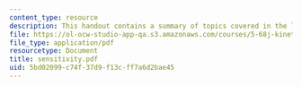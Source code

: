 ```yaml
---
content_type: resource
description: This handout contains a summary of topics covered in the lecture.
file: https://ol-ocw-studio-app-qa.s3.amazonaws.com/courses/5-68j-kinetics-of-chemical-reactions-spring-2003/5bd02099c74f37d9f13cff7a6d2bae45_sensitivity.pdf
file_type: application/pdf
resourcetype: Document
title: sensitivity.pdf
uid: 5bd02099-c74f-37d9-f13c-ff7a6d2bae45
---
```

